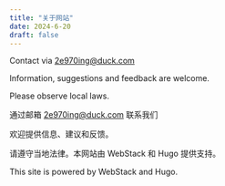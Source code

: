 ```yaml
---
title: "关于网站"
date: 2024-6-20
draft: false
---
```


Contact via 2e970ing@duck.com 

Information, suggestions and feedback are welcome.

Please observe local laws. 

通过邮箱 2e970ing@duck.com 联系我们

欢迎提供信息、建议和反馈。

请遵守当地法律。本网站由 WebStack 和 Hugo 提供支持。

This site is powered by WebStack and Hugo.
